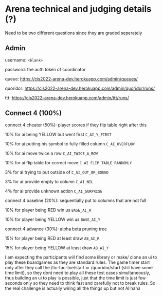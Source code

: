 # Arena technical and judging details (?)

Need to be two different questions since they are graded seperately

## Admin

username: `<blank>`

password: the auth token of coordinator

queue: https://cis2022-arena-dev.herokuapp.com/admin/queues/

quoridor: https://cis2022-arena-dev.herokuapp.com/admin/quoridor/runs/

ttt: https://cis2022-arena-dev.herokuapp.com/admin/ttt/runs/

## Connect 4 (100%)

connect 4 cheater (50%): player scores if they flip table right after this

10% for ai being YELLOW but went first `C_AI_Y_FIRST`

10% for ai putting his symbol to fully filled column `C_AI_OVERFLOW`

10% for ai move twice a row `C_AI_TWICE_A_ROW`

10% for ai flip table for correct move `C_AI_FLIP_TABLE_RANDOMLY`

3% for ai trying to put outside of  `C_AI_OUT_OF_BOUND`

3% for ai provide empty to column `C_AI_NIL`

4% for ai provide unknown action `C_AI_SURPRISE`

connect 4 baseline (20%): sequentially put to columns that are not full

10% for player being RED win us `BASE_AI_R`

10% for player being YELLOW win us `BASE_AI_Y`

connect 4 advance (30%): alpha beta pruning tree

15% for player being RED at least draw `AB_AI_R`

15% for player being YELLOW at least draw `AB_AI_Y`


I am expecting the participants will find some library or make/ clone an ui to play these boardgames as they are standard rules.
The game timer start only after they call the /tic-tac-toe/start or /quoridor/start (still have some time limit),
so they dont need to play all these test cases simultaneously,
thus building an ui to play is possible,
just that the time limit is just few seconds only so they need to think fast and carefully not to break rules.
So the real challenge is actually wiring all the things up but not AI haha
